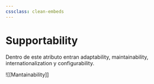 ```yaml
---
cssclass: clean-embeds
---
```

# Supportability
Dentro de este atributo entran adaptability, maintainability, internationalization y configurability.

![[Mantainability]]